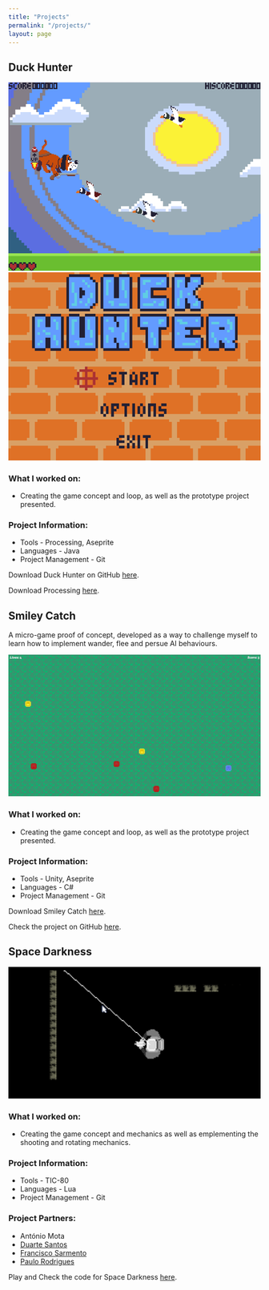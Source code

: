 ```yaml
---
title: "Projects"
permalink: "/projects/"
layout: page
---
```


## Duck Hunter

![duck1](d/duck1.png)      ![duck2](d/duck2.png)

### What I worked on:

 - Creating the game concept and loop, as well as the prototype project presented.

### Project Information:

 - Tools - Processing, Aseprite
 - Languages - Java
 - Project Management - Git

Download Duck Hunter on GitHub [here](https://github.com/migdantas/Duck_Hunter).

Download Processing [here](https://processing.org/).

## Smiley Catch

A micro-game proof of concept, developed as a way to challenge myself to learn how to implement wander, flee and persue AI behaviours.

![smiley](d/smiley.png)

### What I worked on:

 - Creating the game concept and loop, as well as the prototype project presented.

### Project Information:

 - Tools - Unity, Aseprite
 - Languages - C#
 - Project Management - Git

Download Smiley Catch [here](https://migdantas.itch.io/smileycatch).

Check the project on GitHub [here](https://github.com/migdantas/Smiley_Catch).

## Space Darkness

![space](d/space.png)


### What I worked on:

 - Creating the game concept and mechanics as well as emplementing the shooting and rotating mechanics.

### Project Information:

 - Tools - TIC-80
 - Languages - Lua
 - Project Management - Git

### Project Partners:

 - António Mota
 - [Duarte Santos](https://duarte_santos.artstation.com/)
 - [Francisco Sarmento](https://franciscosarmento7.artstation.com/)
 - [Paulo Rodrigues](https://paulorodrigues12.github.io/)

Play and Check the code for Space Darkness [here](https://tic80.com/play?cart=4132).
